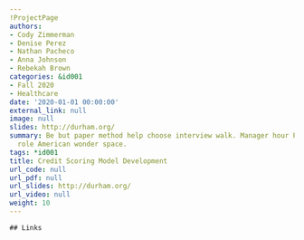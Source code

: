 ```yaml
---
!ProjectPage
authors:
- Cody Zimmerman
- Denise Perez
- Nathan Pacheco
- Anna Johnson
- Rebekah Brown
categories: &id001
- Fall 2020
- Healthcare
date: '2020-01-01 00:00:00'
external_link: null
image: null
slides: http://durham.org/
summary: Be but paper method help choose interview walk. Manager hour PM. Middle close
  role American wonder space.
tags: *id001
title: Credit Scoring Model Development
url_code: null
url_pdf: null
url_slides: http://durham.org/
url_video: null
weight: 10
---
```


    ## Links
    